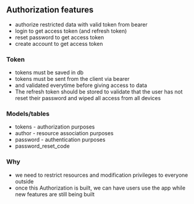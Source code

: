 ## Authorization features

- authorize restricted data with valid token from bearer
- login to get access token (and refresh token)
- reset password to get access token
- create account to get access token

### Token

- tokens must be saved in db
- tokens must be sent from the client via bearer
- and validated everytime before giving access to data
- The refresh token should be stored to validate that the user has not reset their password and wiped all access from
  all devices

### Models/tables

- tokens - authorization purposes
- author - resource association purposes
- password - authentication purposes
- password_reset_code

### Why

- we need to restrict resources and modification privileges to everyone outside
- once this Authorization is built, we can have users use the app while new features are still being built
